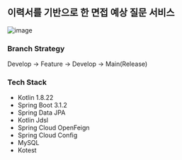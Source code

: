 ## 이력서를 기반으로 한 면접 예상 질문 서비스
![image](https://github.com/Resumarble/Resumarble-Backend/assets/93868431/bfef20b9-235a-4eba-9030-1a536b0ab38a)

### Branch Strategy

Develop -> Feature -> Develop -> Main(Release)

### Tech Stack

- Kotlin 1.8.22
- Spring Boot 3.1.2
- Spring Data JPA
- Kotlin Jdsl
- Spring Cloud OpenFeign
- Spring Cloud Config
- MySQL
- Kotest
